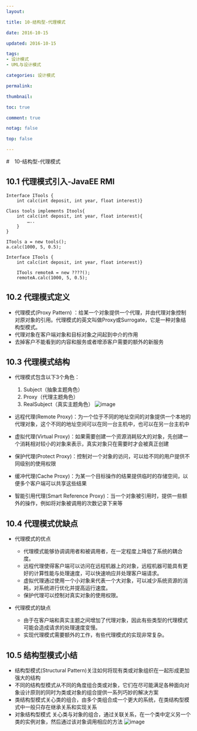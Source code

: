 ```yaml
---
layout:

title: 10-结构型-代理模式

date: 2016-10-15

updated: 2016-10-15

tags:
- 设计模式
- UML与设计模式

categories: 设计模式

permalink:

thumbnail:

toc: true

comment: true

notag: false

top: false

---
```


#　10-结构型-代理模式

## 10.1 代理模式引入-JavaEE RMI


```
Interface ITools {
	int calc(int deposit, int year, float interest)}

Class tools implements Itools{
	int calc(int deposit, int year, float interest){
		…..
	}
}

ITools a = new tools();
a.calc(1000, 5, 0.5); 

```

```
Interface ITools {
	int calc(int deposit, int year, float interest)}

    ITools remoteA = new ????(); 
    remoteA.calc(1000, 5, 0.5); 

```

## 10.2 代理模式定义

- 代理模式(Proxy Pattern) ：给某一个对象提供一个代理，并由代理对象控制对原对象的引用。代理模式的英文叫做Proxy或Surrogate，它是一种对象结构型模式。
- 代理对象在客户端对象和目标对象之间起到中介的作用
- 去掉客户不能看到的内容和服务或者增添客户需要的额外的新服务

## 10.3 代理模式结构

- 代理模式包含以下3个角色：
    1. Subject（抽象主题角色）
    2. Proxy（代理主题角色）
    3. RealSubject（真实主题角色）
![image](http://clsaazydpimgbed-10042610.cos.myqcloud.com/10-3-1-1.png)

- 远程代理(Remote Proxy)：为一个位于不同的地址空间的对象提供一个本地的代理对象，这个不同的地址空间可以在同一台主机中，也可以在另一台主机中
- 虚拟代理(Virtual Proxy)：如果需要创建一个资源消耗较大的对象，先创建一个消耗相对较小的对象来表示，真实对象只在需要时才会被真正创建
- 保护代理(Protect Proxy)：控制对一个对象的访问，可以给不同的用户提供不同级别的使用权限
- 缓冲代理(Cache Proxy)：为某一个目标操作的结果提供临时的存储空间，以便多个客户端可以共享这些结果
- 智能引用代理(Smart Reference Proxy)：当一个对象被引用时，提供一些额外的操作，例如将对象被调用的次数记录下来等

## 10.4 代理模式优缺点

- 代理模式的优点
    - 代理模式能够协调调用者和被调用者，在一定程度上降低了系统的耦合度。
    - 远程代理使得客户端可以访问在远程机器上的对象，远程机器可能具有更好的计算性能与处理速度，可以快速响应并处理客户端请求。
    - 虚拟代理通过使用一个小对象来代表一个大对象，可以减少系统资源的消耗，对系统进行优化并提高运行速度。
    - 保护代理可以控制对真实对象的使用权限。

- 代理模式的缺点
    - 由于在客户端和真实主题之间增加了代理对象，因此有些类型的代理模式可能会造成请求的处理速度变慢。
    - 实现代理模式需要额外的工作，有些代理模式的实现非常复杂。

## 10.5 结构型模式小结
- 结构型模式(Structural Pattern)关注如何将现有类或对象组织在一起形成更加强大的结构
- 不同的结构型模式从不同的角度组合类或对象，它们在尽可能满足各种面向对象设计原则的同时为类或对象的组合提供一系列巧妙的解决方案
- 类结构型模式关心类的组合，由多个类组合成一个更大的系统，在类结构型模式中一般只存在继承关系和实现关系
- 对象结构型模式 关心类与对象的组合，通过关联关系，在一个类中定义另一个类的实例对象，然后通过该对象调用相应的方法
![image](http://clsaazydpimgbed-10042610.cos.myqcloud.com/10-5-1-1.png)





















